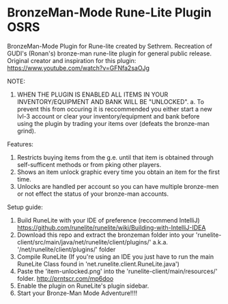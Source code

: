 # BronzeMan-Mode Rune-Lite Plugin OSRS
BronzeMan-Mode Plugin for Rune-lite created by Sethrem. Recreation of GUDI's (Ronan's) bronze-man rune-lite plugin for general public release.
Original creator and inspiration for this plugin: https://www.youtube.com/watch?v=GFNfa2saOJg

NOTE:
 1. WHEN THE PLUGIN IS ENABLED ALL ITEMS IN YOUR INVENTORY/EQUIPMENT AND BANK WILL BE "UNLOCKED".
    a. To prevent this from occuring it is reccommended you either start a new lvl-3 account or clear your inventory/equipment and bank before  
        using the plugin by trading your items over (defeats the bronze-man grind).
        
Features:
  1. Restricts buying items from the g.e. until that item is obtained through self-sufficent methods or from pking other players.
  2. Shows an item unlock graphic every time you obtain an item for the first time.
  3. Unlocks are handled per account so you can have multiple bronze-men or not effect the status of your bronze-man accounts.
  
Setup guide:
  1. Build RuneLite with your IDE of preference (reccommend IntelliJ) https://github.com/runelite/runelite/wiki/Building-with-IntelliJ-IDEA
  2. Download this repo and extract the bronzeman folder into your 'runelite-client/src/main/java/net/runelite/client/plugins/' a.k.a.
     '/net/runelite/client/plugins/' folder
  3. Compile RuneLite (If you're using an IDE you just have to run the main RuneLite Class found in 'net.runelite.client.RuneLite.java')
  4. Paste the 'item-unlocked.png' into the 'runelite-client/main/resources/' folder. http://prntscr.com/mp6doo
  4. Enable the plugin on RuneLite's plugin sidebar.
  5. Start your Bronze-Man Mode Adventure!!!!
